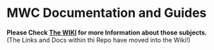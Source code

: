 # MWC Documentation and Guides

**Please Check [The WIKI](../../wiki) for more Information about those subjects.**<br> (The Links and Docs within thi Repo have moved into the Wiki!)

